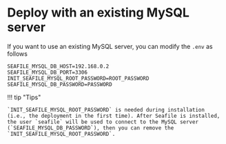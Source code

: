 # Deploy with an existing MySQL server

If you want to use an existing MySQL server, you can modify the `.env` as follows

```env
SEAFILE_MYSQL_DB_HOST=192.168.0.2
SEAFILE_MYSQL_DB_PORT=3306
INIT_SEAFILE_MYSQL_ROOT_PASSWORD=ROOT_PASSWORD
SEAFILE_MYSQL_DB_PASSWORD=PASSWORD
```

!!! tip "Tips"

    `INIT_SEAFILE_MYSQL_ROOT_PASSWORD` is needed during installation (i.e., the deployment in the first time). After Seafile is installed, the user `seafile` will be used to connect to the MySQL server (`SEAFILE_MYSQL_DB_PASSWORD`), then you can remove the `INIT_SEAFILE_MYSQL_ROOT_PASSWORD`.